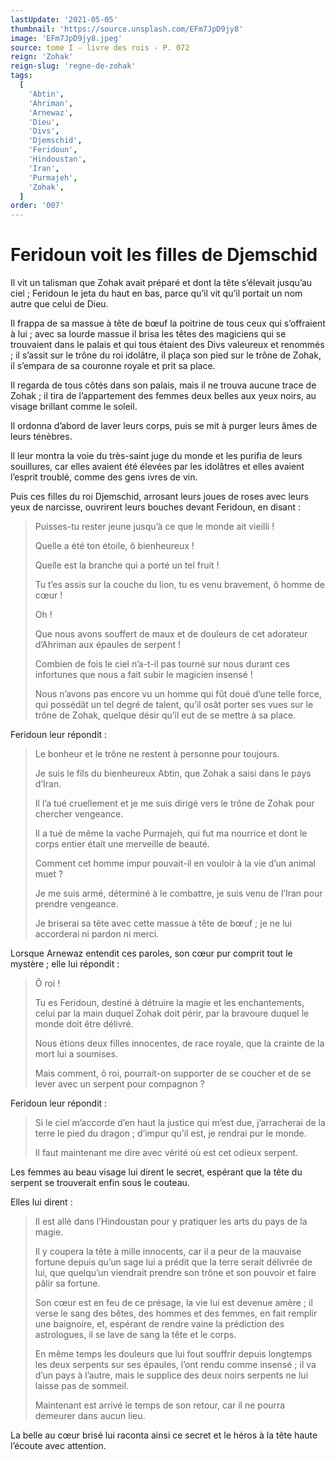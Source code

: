 ```yaml
---
lastUpdate: '2021-05-05'
thumbnail: 'https://source.unsplash.com/EFm7JpD9jy8'
image: 'EFm7JpD9jy8.jpeg'
source: tome I - livre des rois - P. 072
reign: 'Zohak'
reign-slug: 'regne-de-zohak'
tags:
  [
    'Abtin',
    'Ahriman',
    'Arnewaz',
    'Dieu',
    'Divs',
    'Djemschid',
    'Feridoun',
    'Hindoustan',
    'Iran',
    'Purmajeh',
    'Zohak',
  ]
order: '007'
---
```


# Feridoun voit les filles de Djemschid

Il vit un talisman que Zohak avait préparé et dont la tête s’élevait jusqu’au ciel ; Feridoun le jeta du haut en bas, parce qu’il vit qu’il portait un nom autre que celui de Dieu.

Il frappa de sa massue à tête de bœuf la poitrine de tous ceux qui s’offraient à lui ; avec sa lourde massue il brisa les têtes des magiciens qui se trouvaient dans le palais et qui tous étaient des Divs valeureux et renommés ; il s’assit sur le trône du roi idolâtre, il plaça son pied sur le trône de Zohak, il s’empara de sa couronne royale et prit sa place.

Il regarda de tous côtés dans son palais, mais il ne trouva aucune trace de Zohak ; il tira de l’appartement des femmes deux belles aux yeux noirs, au visage brillant comme le soleil.

Il ordonna d’abord de laver leurs corps, puis se mit à purger leurs âmes de leurs ténèbres.

Il leur montra la voie du très-saint juge du monde et les purifia de leurs souillures, car elles avaient été élevées par les idolâtres et elles avaient l’esprit troublé, comme des gens ivres de vin.

Puis ces filles du roi Djemschid, arrosant leurs joues de roses avec leurs yeux de narcisse, ouvrirent leurs bouches devant Feridoun, en disant :

> Puisses-tu rester jeune jusqu’à ce que le monde ait vieilli !
>
> Quelle a été ton étoile, ô bienheureux !
>
> Quelle est la branche qui a porté un tel fruit !
>
> Tu t’es assis sur la couche du lion, tu es venu bravement, ô homme de cœur !
>
> Oh !
>
> Que nous avons souffert de maux et de douleurs de cet adorateur d’Ahriman aux épaules de serpent !
>
> Combien de fois le ciel n’a-t-il pas tourné sur nous durant ces infortunes que nous a fait subir le magicien insensé !
>
> Nous n’avons pas encore vu un homme qui fût doué d’une telle force, qui possédât un tel degré de talent, qu’il osât porter ses vues sur le trône de Zohak, quelque désir qu’il eut de se mettre à sa place.

Feridoun leur répondit :

> Le bonheur et le trône ne restent à personne pour toujours.
>
> Je suis le fils du bienheureux Abtin, que Zohak a saisi dans le pays d’Iran.
>
> Il l’a tué cruellement et je me suis dirigé vers le trône de Zohak pour chercher vengeance.
>
> Il a tué de même la vache Purmajeh, qui fut ma nourrice et dont le corps entier était une merveille de beauté.
>
> Comment cet homme impur pouvait-il en vouloir à la vie d’un animal muet ?
>
> Je me suis armé, déterminé à le combattre, je suis venu de l’Iran pour prendre vengeance.
>
> Je briserai sa tête avec cette massue à tête de bœuf ; je ne lui accorderai ni pardon ni merci.

Lorsque Arnewaz entendit ces paroles, son cœur pur comprit tout le mystère ; elle lui répondit :

> Ô roi !
>
> Tu es Feridoun, destiné à détruire la magie et les enchantements, celui par la main duquel Zohak doit périr, par la bravoure duquel le monde doit être délivré.
>
> Nous étions deux filles innocentes, de race royale, que la crainte de la mort lui a soumises.
>
> Mais comment, ô roi, pourrait-on supporter de se coucher et de se lever avec un serpent pour compagnon ?

Feridoun leur répondit :

> Si le ciel m’accorde d’en haut la justice qui m’est due, j’arracherai de la terre le pied du dragon ; d’impur qu’il est, je rendrai pur le monde.
>
> Il faut maintenant me dire avec vérité où est cet odieux serpent.

Les femmes au beau visage lui dirent le secret, espérant que la tête du serpent se trouverait enfin sous le couteau.

Elles lui dirent :

> Il est allé dans l’Hindoustan pour y pratiquer les arts du pays de la magie.
>
> Il y coupera la tête à mille innocents, car il a peur de la mauvaise fortune depuis qu’un sage lui a prédit que la terre serait délivrée de lui, que quelqu’un viendrait prendre son trône et son pouvoir et faire pâlir sa fortune.
>
> Son cœur est en feu de ce présage, la vie lui est devenue amère ; il verse le sang des bêtes, des hommes et des femmes, en fait remplir une baignoire, et, espérant de rendre vaine la prédiction des astrologues, il se lave de sang la tête et le corps.
>
> En même temps les douleurs que lui fout souffrir depuis longtemps les deux serpents sur ses épaules, l’ont rendu comme insensé ; il va d’un pays à l’autre, mais le supplice des deux noirs serpents ne lui laisse pas de sommeil.
>
> Maintenant est arrivé le temps de son retour, car il ne pourra demeurer dans aucun lieu.

La belle au cœur brisé lui raconta ainsi ce secret et le héros à la tête haute l’écoute avec attention.
